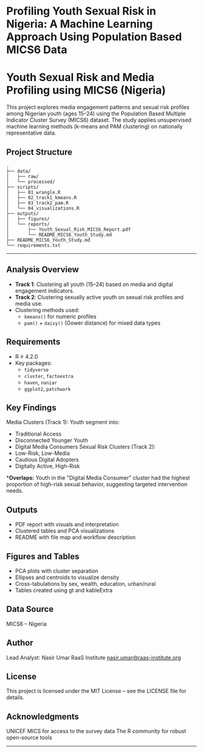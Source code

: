 # Profiling Youth Sexual Risk in Nigeria: A Machine Learning Approach Using Population Based MICS6 Data

# Youth Sexual Risk and Media Profiling using MICS6 (Nigeria)

This project explores media engagement patterns and sexual risk profiles among Nigerian youth (ages 15–24) using the Population Based Multiple Indicator Cluster Survey (MICS6) dataset. The study applies unsupervised machine learning methods (k-means and PAM clustering) on nationally representative data.

## Project Structure

	.
	├── data/
	│   ├── raw/                  
	│   └── processed/           
	├── scripts/
	│   ├── 01_wrangle.R          
	│   ├── 02_track1_kmeans.R    
	│   ├── 03_track2_pam.R        
	│   └── 04_visualizations.R    
	├── outputs/
	│   ├── figures/              
	│   └── reports/
	│       ├── Youth_Sexual_Risk_MICS6_Report.pdf
	│       └── README_MICS6_Youth_Study.md
	├── README_MICS6_Youth_Study.md
	└── requirements.txt
---



## Analysis Overview

- **Track 1**: Clustering all youth (15–24) based on media and digital engagement indicators.
- **Track 2**: Clustering sexually active youth on sexual risk profiles and media use.
- Clustering methods used:
  - `kmeans()` for numeric profiles
  - `pam()` + `daisy()` (Gower distance) for mixed data types

## Requirements

- R ≥ 4.2.0
- Key packages:
  - `tidyverse`
  - `cluster`, `factoextra`
  - `haven`, `naniar`
  - `ggplot2`, `patchwork`

## Key Findings

Media Clusters (Track 1): Youth segment into:
- Traditional Access
- Disconnected Younger Youth
- Digital Media Consumers
Sexual Risk Clusters (Track 2):
- Low-Risk, Low-Media
- Cautious Digital Adopters
- Digitally Active, High-Risk

***Overlaps:** Youth in the "Digital Media Consumer" cluster had the highest proportion of high-risk sexual behavior, suggesting targeted intervention needs.

## Outputs

- PDF report with visuals and interpretation
- Clustered tables and PCA visualizations
- README with file map and workflow description

## Figures and Tables
- PCA plots with cluster separation
- Ellipses and centroids to visualize density
- Cross-tabulations by sex, wealth, education, urban/rural
- Tables created using gt and kableExtra

## Data Source
MICS6 – Nigeria

## Author
Lead Analyst:
Nasir Umar
RaaS Institute
nasir.umar@raas-institute.org

## License
This project is licensed under the MIT License – see the LICENSE file for details.

## Acknowledgments
UNICEF MICS for access to the survey data
The R community for robust open-source tools



---